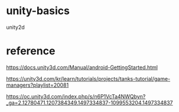 # unity-basics
unity2d
# reference
https://docs.unity3d.com/Manual/android-GettingStarted.html

https://unity3d.com/kr/learn/tutorials/projects/tanks-tutorial/game-managers?playlist=20081

https://oc.unity3d.com/index.php/s/n6P1VcTa4NWQbyn?_ga=2.12780471.1207384349.1497334837-1099553204.1497334837
